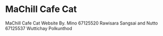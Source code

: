 ﻿# MaChill Cafe Cat

MaChill Cafe Cat Website By.
Mino 67125520 Rawisara Sangsai and Nutto 67125537 Wuttichay Polkunthod
